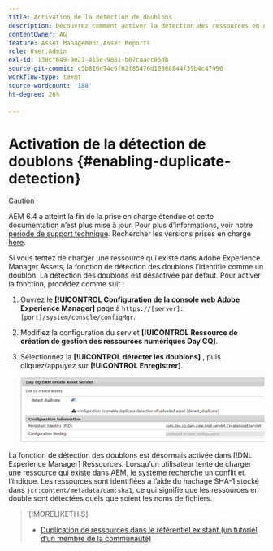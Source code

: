 ```yaml
---
title: Activation de la détection de doublons
description: Découvrez comment activer la détection des ressources en double dans AEM.
contentOwner: AG
feature: Asset Management,Asset Reports
role: User,Admin
exl-id: 138cf649-9e21-415e-9861-b07caacc85db
source-git-commit: c5b816d74c6f02f85476d16868844f39b4c47996
workflow-type: tm+mt
source-wordcount: '188'
ht-degree: 26%

---
```


# Activation de la détection de doublons {#enabling-duplicate-detection}

>[!CAUTION]
>
>AEM 6.4 a atteint la fin de la prise en charge étendue et cette documentation n’est plus mise à jour. Pour plus d’informations, voir notre [période de support technique](https://helpx.adobe.com/fr/support/programs/eol-matrix.html). Rechercher les versions prises en charge [here](https://experienceleague.adobe.com/docs/?lang=fr).

Si vous tentez de charger une ressource qui existe dans Adobe Experience Manager Assets, la fonction de détection des doublons l’identifie comme un doublon. La détection des doublons est désactivée par défaut. Pour activer la fonction, procédez comme suit :

1. Ouvrez le **[!UICONTROL Configuration de la console web Adobe Experience Manager]** page à `https://[server]:[port]/system/console/configMgr`.
1. Modifiez la configuration du servlet **[!UICONTROL Ressource de création de gestion des ressources numériques Day CQ]**.
1. Sélectionnez la **[!UICONTROL détecter les doublons]** , puis cliquez/appuyez sur **[!UICONTROL Enregistrer]**.

   ![Sélection de l’option de détection des doublons dans le servlet](assets/chlimage_1-377.png)

La fonction de détection des doublons est désormais activée dans [!DNL Experience Manager] Ressources. Lorsqu’un utilisateur tente de charger une ressource qui existe dans AEM, le système recherche un conflit et l’indique. Les ressources sont identifiées à l’aide du hachage SHA-1 stocké dans `jcr:content/metadata/dam:sha1`, ce qui signifie que les ressources en double sont détectées quels que soient les noms de fichiers.

>[!MORELIKETHIS]
>
>* [Duplication de ressources dans le référentiel existant (un tutoriel d’un membre de la communauté)](https://experience-aem.blogspot.com/2019/06/aem-65-find-duplicate-assets-binaries-in-existing-repository.html)

